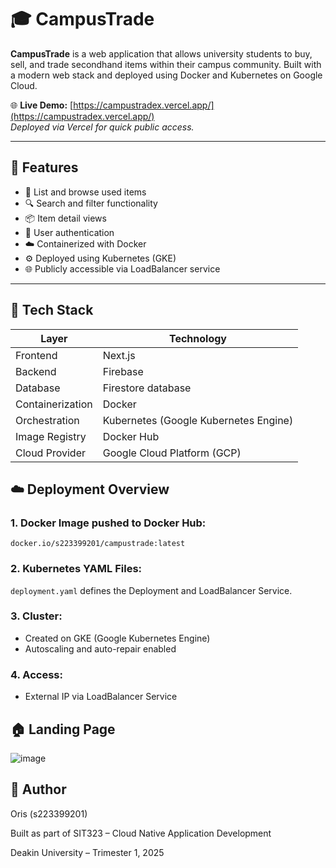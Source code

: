 # 🎓 CampusTrade

**CampusTrade** is a web application that allows university students to buy, sell, and trade secondhand items within their campus community. Built with a modern web stack and deployed using Docker and Kubernetes on Google Cloud.

🌐 **Live Demo:** [https://campustradex.vercel.app/](https://campustradex.vercel.app/)  
_Deployed via Vercel for quick public access._

---

## 🚀 Features

- 🛒 List and browse used items
- 🔍 Search and filter functionality
- 📦 Item detail views
- 👤 User authentication
- ☁️ Containerized with Docker
- ⚙️ Deployed using Kubernetes (GKE)
- 🌐 Publicly accessible via LoadBalancer service

---

## 🧰 Tech Stack

| Layer           | Technology                        |
|----------------|------------------------------------|
| Frontend       | Next.js                            |
| Backend        | Firebase                           |
| Database       | Firestore database                 |
| Containerization| Docker                            |
| Orchestration  | Kubernetes (Google Kubernetes Engine) |
| Image Registry | Docker Hub                         |
| Cloud Provider | Google Cloud Platform (GCP)        |


## ☁️ Deployment Overview
### 1. Docker Image pushed to Docker Hub:
```docker.io/s223399201/campustrade:latest```

### 2. Kubernetes YAML Files:

```deployment.yaml``` defines the Deployment and LoadBalancer Service.

### 3. Cluster:
   - Created on GKE (Google Kubernetes Engine)
   - Autoscaling and auto-repair enabled

### 4. Access:
   - External IP via LoadBalancer Service

## 🏠 Landing Page

![image](https://github.com/user-attachments/assets/798451a1-93c6-438a-b727-048f9a163588)

## 📝 Author
Oris (s223399201)

Built as part of SIT323 – Cloud Native Application Development

Deakin University – Trimester 1, 2025

